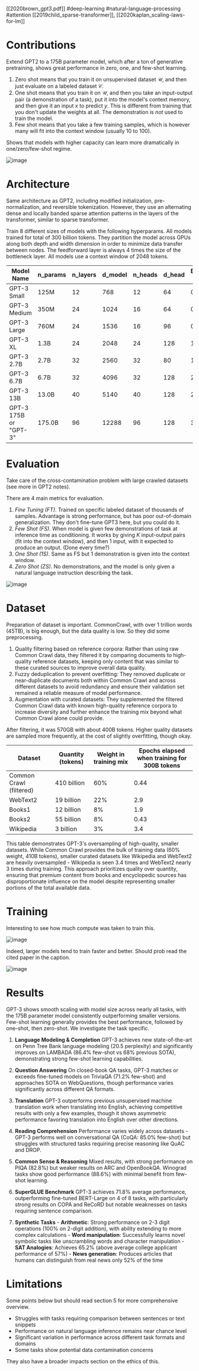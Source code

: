 [[2020brown_gpt3.pdf]]
#deep-learning #natural-language-processing #attention
[[2019child_sparse-transformer]], [[2020kaplan_scaling-laws-for-lm]]

# Contributions 

   Extend GPT2 to a 175B parameter model, which after a ton of generative pretraining, shows great performance in zero, one, and few-shot learning. 
   1. Zero shot means that you train it on unsupervised dataset $\mathcal{U}$, and then just evaluate on a labeled dataset $\mathcal{C}$. 
   2. One shot means that you train it on $\mathcal{U}$, and then you take an input-output pair (a demonstration of a task), put it into the model's context memory, and then give it an input $x$ to predict $y$. This is different from training that you don't update the weights at all. The demonstration is *not* used to train the model.  
   3. Few shot means that you take a few training samples, which is however many will fit into the context window (usually 10 to 100). 

   Shows that models with higher capacity can learn more dramatically in one/zero/few-shot regime. 

   ![image](img/gpt3_learn.png)

# Architecture 

   Same architecture as GPT2, including modified initialization, pre-normalization, and reversible tokenization. However, they use an alternating dense and locally banded sparse attention patterns in the layers of the transformer, similar to sparse transformer. 

   Train 8 different sizes of models with the following hyperparams. All models trained for total of 300 billion tokens. They partition the model across GPUs along both depth and width dimension in order to minimize data transfer between nodes. The feedforward layer is always 4 times the size of the bottleneck layer. All models use a context window of 2048 tokens. 

   | Model Name | n_params | n_layers | d_model | n_heads | d_head | Batch Size | Learning Rate |
   |------------|----------|----------|---------|---------|--------|------------|---------------|
   | GPT-3 Small | 125M | 12 | 768 | 12 | 64 | 0.5M | 6.0 × 10⁻⁴ |
   | GPT-3 Medium | 350M | 24 | 1024 | 16 | 64 | 0.5M | 3.0 × 10⁻⁴ |
   | GPT-3 Large | 760M | 24 | 1536 | 16 | 96 | 0.5M | 2.5 × 10⁻⁴ |
   | GPT-3 XL | 1.3B | 24 | 2048 | 24 | 128 | 1M | 2.0 × 10⁻⁴ |
   | GPT-3 2.7B | 2.7B | 32 | 2560 | 32 | 80 | 1M | 1.6 × 10⁻⁴ |
   | GPT-3 6.7B | 6.7B | 32 | 4096 | 32 | 128 | 2M | 1.2 × 10⁻⁴ |
   | GPT-3 13B | 13.0B | 40 | 5140 | 40 | 128 | 2M | 1.0 × 10⁻⁴ |
   | GPT-3 175B or "GPT-3" | 175.0B | 96 | 12288 | 96 | 128 | 3.2M | 0.6 × 10⁻⁴ |

# Evaluation

   Take care of the cross-contamination problem with large crawled datasets (see more in GPT2 notes). 

   There are 4 main metrics for evaluation. 
   1. *Fine Tuning (FT)*. Trained on specific labeled dataset of thousands of samples. Advantage is strong performance, but has poor out-of-domain generalization. They don't fine-tune GPT3 here, but you could do it. 
   2. *Few Shot (FS)*. When model is given few demonstrations of task at inference time as conditioning. It works by giving $K$ input-output pairs (fit into the context window), and then 1 input, with it expected to produce an output. (Done every time?)
   3. *One Shot (1S)*. Same as FS but 1 demonstration is given into the context window. 
   4. *Zero Shot (ZS)*. No demonstrations, and the model is only given a natural language instruction describing the task. 

   ![image](img/gpt_shot.png)

# Dataset

   Preparation of dataset is important. CommonCrawl, with over 1 trillion words (45TB), is big enough, but the data quality is low. So they did some preprocessing. 
   1. Quality filtering based on reference corpora: Rather than using raw Common Crawl data, they filtered it by comparing documents to high-quality reference datasets, keeping only content that was similar to these curated sources to improve overall data quality.
   2. Fuzzy deduplication to prevent overfitting: They removed duplicate or near-duplicate documents both within Common Crawl and across different datasets to avoid redundancy and ensure their validation set remained a reliable measure of model performance.
   3. Augmentation with curated datasets: They supplemented the filtered Common Crawl data with known high-quality reference corpora to increase diversity and further enhance the training mix beyond what Common Crawl alone could provide.

   After filtering, it was 570GB with about 400B tokens. Higher quality datasets are sampled more frequently, at the cost of slightly overfitting, though okay. 

   | Dataset | Quantity (tokens) | Weight in training mix | Epochs elapsed when training for 300B tokens |
   |---------|------------------|----------------------|---------------------------------------------|
   | Common Crawl (filtered) | 410 billion | 60% | 0.44 |
   | WebText2 | 19 billion | 22% | 2.9 |
   | Books1 | 12 billion | 8% | 1.9 |
   | Books2 | 55 billion | 8% | 0.43 |
   | Wikipedia | 3 billion | 3% | 3.4 |

   This table demonstrates GPT-3's oversampling of high-quality, smaller datasets. While Common Crawl provides the bulk of training data (60% weight, 410B tokens), smaller curated datasets like Wikipedia and WebText2 are heavily oversampled - Wikipedia is seen 3.4 times and WebText2 nearly 3 times during training. This approach prioritizes quality over quantity, ensuring that premium content from books and encyclopedic sources has disproportionate influence on the model despite representing smaller portions of the total available data.

# Training 

   Interesting to see how much compute was taken to train this. 

   ![image](img/gpt_compute.png)

   Indeed, larger models tend to train faster and better. Should prob read the cited paper in the caption. 

   ![image](img/gpt_res.png)

# Results 

   GPT-3 shows smooth scaling with model size across nearly all tasks, with the 175B parameter model consistently outperforming smaller versions. Few-shot learning generally provides the best performance, followed by one-shot, then zero-shot. We investigate the task specific. 

   1. **Language Modeling & Completion**
     GPT-3 achieves new state-of-the-art on Penn Tree Bank language modeling (20.5 perplexity) and significantly improves on LAMBADA (86.4% few-shot vs 68% previous SOTA), demonstrating strong few-shot learning capabilities.

   2. **Question Answering**
     On closed-book QA tasks, GPT-3 matches or exceeds fine-tuned models on TriviaQA (71.2% few-shot) and approaches SOTA on WebQuestions, though performance varies significantly across different QA formats.

   3. **Translation**
     GPT-3 outperforms previous unsupervised machine translation work when translating into English, achieving competitive results with only a few examples, though it shows asymmetric performance favoring translation into English over other directions.

   4. **Reading Comprehension**
     Performance varies widely across datasets - GPT-3 performs well on conversational QA (CoQA: 85.0% few-shot) but struggles with structured tasks requiring precise reasoning like QuAC and DROP.

   5. **Common Sense & Reasoning**
     Mixed results, with strong performance on PIQA (82.8%) but weaker results on ARC and OpenBookQA. Winograd tasks show good performance (88.6%) with minimal benefit from few-shot learning.

   6. **SuperGLUE Benchmark**
     GPT-3 achieves 71.8% average performance, outperforming fine-tuned BERT-Large on 4 of 8 tasks, with particularly strong results on COPA and ReCoRD but notable weaknesses on tasks requiring sentence comparison.

   7. **Synthetic Tasks**
     - **Arithmetic**: Strong performance on 2-3 digit operations (100% on 2-digit addition), with ability extending to more complex calculations
     - **Word manipulation**: Successfully learns novel symbolic tasks like unscrambling words and character manipulation
     - **SAT Analogies**: Achieves 65.2% (above average college applicant performance of 57%)
     - **News generation**: Produces articles that humans can distinguish from real news only 52% of the time

# Limitations

   Some points below but should read section 5 for more comprehensive overview. 

   - Struggles with tasks requiring comparison between sentences or text snippets
   - Performance on natural language inference remains near chance level
   - Significant variation in performance across different task formats and domains
   - Some tasks show potential data contamination concerns 

   They also have a broader impacts section on the ethics of this. 

